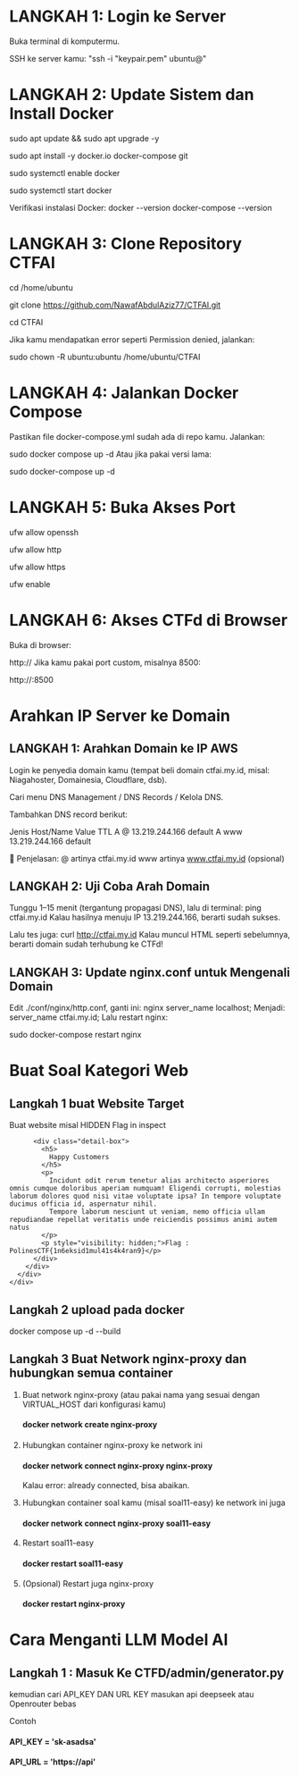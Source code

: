 # LANGKAH 1: Login ke Server
Buka terminal di komputermu.

SSH ke server kamu:
"ssh -i "keypair.pem" ubuntu@<public-ip-ec2>"

# LANGKAH 2: Update Sistem dan Install Docker

sudo apt update && sudo apt upgrade -y

sudo apt install -y docker.io docker-compose git

sudo systemctl enable docker

sudo systemctl start docker

Verifikasi instalasi Docker:
docker --version
docker-compose --version

# LANGKAH 3: Clone Repository CTFAI
cd /home/ubuntu

git clone https://github.com/NawafAbdulAziz77/CTFAI.git

cd CTFAI

Jika kamu mendapatkan error seperti Permission denied, jalankan:

sudo chown -R ubuntu:ubuntu /home/ubuntu/CTFAI

# LANGKAH 4: Jalankan Docker Compose

Pastikan file docker-compose.yml sudah ada di repo kamu. Jalankan:

sudo docker compose up -d
Atau jika pakai versi lama:

sudo docker-compose up -d

# LANGKAH 5: Buka Akses Port

ufw allow openssh

ufw allow http

ufw allow https

ufw enable

# LANGKAH 6: Akses CTFd di Browser
Buka di browser:

http://<public-ip-ec2>
Jika kamu pakai port custom, misalnya 8500:

http://<public-ip-ec2>:8500

# Arahkan IP Server ke Domain
## LANGKAH 1: Arahkan Domain ke IP AWS
Login ke penyedia domain kamu (tempat beli domain ctfai.my.id, misal: Niagahoster, Domainesia, Cloudflare, dsb).

Cari menu DNS Management / DNS Records / Kelola DNS.

Tambahkan DNS record berikut:

Jenis	Host/Name	Value	TTL
A	@	13.219.244.166	default
A	www	13.219.244.166	default

📌 Penjelasan:
@ artinya ctfai.my.id
www artinya www.ctfai.my.id (opsional)

## LANGKAH 2: Uji Coba Arah Domain
Tunggu 1–15 menit (tergantung propagasi DNS), lalu di terminal:
ping ctfai.my.id
Kalau hasilnya menuju IP 13.219.244.166, berarti sudah sukses.

Lalu tes juga:
curl http://ctfai.my.id
Kalau muncul HTML seperti sebelumnya, berarti domain sudah terhubung ke CTFd!

## LANGKAH 3: Update nginx.conf untuk Mengenali Domain
Edit ./conf/nginx/http.conf, ganti ini:
nginx
server_name localhost;
Menjadi:
server_name ctfai.my.id;
Lalu restart nginx:

sudo docker-compose restart nginx

# Buat Soal Kategori Web
## Langkah 1 buat Website Target

Buat website misal HIDDEN Flag in inspect
<!DOCTYPE html>
<html>

<head>
  <!-- Basic -->
  <meta charset="utf-8" />
  <meta http-equiv="X-UA-Compatible" content="IE=edge" />
  <!-- Mobile Metas -->
  <meta name="viewport" content="width=device-width, initial-scale=1, shrink-to-fit=no" />
  <!-- Site Metas -->
  <meta name="keywords" content="" />
  <meta name="description" content="" />
  <meta name="author" content="" />
  <link rel="shortcut icon" href="images/favicon.png" type="">

  <title> Welcome </title>

  <!-- bootstrap core css -->
  <link rel="stylesheet" type="text/css" href="css/bootstrap.css" />

  <!-- fonts style -->
  <link href="https://fonts.googleapis.com/css2?family=Roboto:wght@400;500;700;900&display=swap" rel="stylesheet">

  <!--owl slider stylesheet -->
  <link rel="stylesheet" type="text/css" href="https://cdnjs.cloudflare.com/ajax/libs/OwlCarousel2/2.3.4/assets/owl.carousel.min.css" />

  <!-- font awesome style -->
  <link href="css/font-awesome.min.css" rel="stylesheet" />

  <!-- Custom styles for this template -->
  <link href="css/style.css" rel="stylesheet" />
  <!-- responsive style -->
  <link href="css/responsive.css" rel="stylesheet" />

</head>

<body>

          <div class="detail-box">
            <h5>
              Happy Customers
            </h5>
            <p>
              Incidunt odit rerum tenetur alias architecto asperiores omnis cumque doloribus aperiam numquam! Eligendi corrupti, molestias laborum dolores quod nisi vitae voluptate ipsa? In tempore voluptate ducimus officia id, aspernatur nihil.
              Tempore laborum nesciunt ut veniam, nemo officia ullam repudiandae repellat veritatis unde reiciendis possimus animi autem natus
            </p>
            <p style="visibility: hidden;">Flag : PolinesCTF{1n6eksid1mul41s4k4ran9}</p>
          </div>
        </div>
      </div>
    </div>
  </section>

  <!-- end why section -->
</body>

</html>

## Langkah 2 upload pada docker 

docker compose up -d --build

## Langkah 3 Buat Network nginx-proxy dan hubungkan semua container
1. Buat network nginx-proxy (atau pakai nama yang sesuai dengan VIRTUAL_HOST dari konfigurasi kamu)

    <h4>docker network create nginx-proxy<h4>

2. Hubungkan container nginx-proxy ke network ini

    <h4>docker network connect nginx-proxy nginx-proxy</h4>

    Kalau error: already connected, bisa abaikan.

3. Hubungkan container soal kamu (misal soal11-easy) ke network ini juga

    <h4>docker network connect nginx-proxy soal11-easy</h4>

4. Restart soal11-easy

    <h4>docker restart soal11-easy</h4>

5. (Opsional) Restart juga nginx-proxy

    <h4>docker restart nginx-proxy</h4>

# Cara Menganti LLM Model AI
## Langkah 1 : Masuk Ke CTFD/admin/generator.py
kemudian cari API_KEY DAN URL KEY masukan api deepseek atau Openrouter bebas

Contoh
<h4>API_KEY = 'sk-asadsa'</h4>
<h4>API_URL = 'https://api'</h4>
